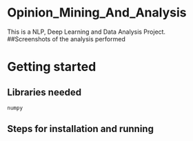 # Opinion_Mining_And_Analysis
This is a NLP, Deep Learning and Data Analysis Project. 
<br>
##Screenshots of the analysis performed

# Getting started
## Libraries needed
```
numpy
```
## Steps for installation and running
